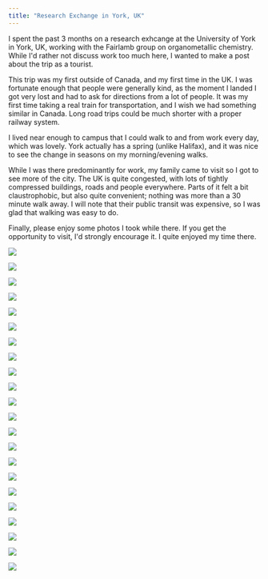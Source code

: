 ```yaml
---
title: "Research Exchange in York, UK"
---
```


I spent the past 3 months on a research exhcange at the University of York in York, UK, working with the Fairlamb group on organometallic chemistry. While I'd rather not discuss work too much here, I wanted to make a post about the trip as a tourist.

This trip was my first outside of Canada, and my first time in the UK. I was fortunate enough that people were generally kind, as the moment I landed I got very lost and had to ask for directions from a lot of people. It was my first time taking a real train for transportation, and I wish we had something similar in Canada. Long road trips could be much shorter with a proper railway system.

I lived near enough to campus that I could walk to and from work every day, which was lovely. York actually has a spring (unlike Halifax), and it was nice to see the change in seasons on my morning/evening walks.

While I was there predominantly for work, my family came to visit so I got to see more of the city. The UK is quite congested, with lots of tightly compressed buildings, roads and people everywhere. Parts of it felt a bit claustrophobic, but also quite convenient; nothing was more than a 30 minute walk away. I will note that their public transit was expensive, so I was glad that walking was easy to do.

Finally, please enjoy some photos I took while there. If you get the opportunity to visit, I'd strongly encourage it. I quite enjoyed my time there.

![](/assets/images/york_trip/20250116_083603)

![](/assets/images/york_trip/20250116_164454)

![](/assets/images/york_trip/20250117_082847)

![](/assets/images/york_trip/20250207_083151)

![](/assets/images/york_trip/20250228_163650)

![](/assets/images/york_trip/20250301_124101)

![](/assets/images/york_trip/20250304_164303)

![](/assets/images/york_trip/20250305_082254)

![](/assets/images/york_trip/20250305_153605)

![](/assets/images/york_trip/20250309_130045)

![](/assets/images/york_trip/20250310_092616)

![](/assets/images/york_trip/20250310_135421)

![](/assets/images/york_trip/20250310_144323)

![](/assets/images/york_trip/20250310_144636)

![](/assets/images/york_trip/20250310_160920)

![](/assets/images/york_trip/20250312_152137)

![](/assets/images/york_trip/20250314_144043)

![](/assets/images/york_trip/20250314_151000)

![](/assets/images/york_trip/20250314_152729)

![](/assets/images/york_trip/20250314_160006)

![](/assets/images/york_trip/20250326_072631)

![](/assets/images/york_trip/20250407_074007)
